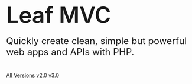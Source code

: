 <!-- markdownlint-disable no-inline-html -->
<h1 style="font-size: 60px; font-weight: 600;">
  Leaf MVC
</h1>
<p style="font-size: 25px; margin-top: -20px; margin-bottom: 40px;">
  Quickly create clean, simple but powerful web apps and APIs with PHP.
</p>

[All Versions](leaf-mvc/versions)
[v2.0](leaf-mvc/?id=leafMVC)
[v3.0](https://mvc.leafphp.dev)
